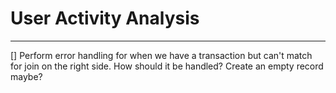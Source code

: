 # User Activity Analysis
------------------------
[] Perform error handling for when we have a transaction but can't match for join on the right side. How should it be handled? Create an empty record maybe?